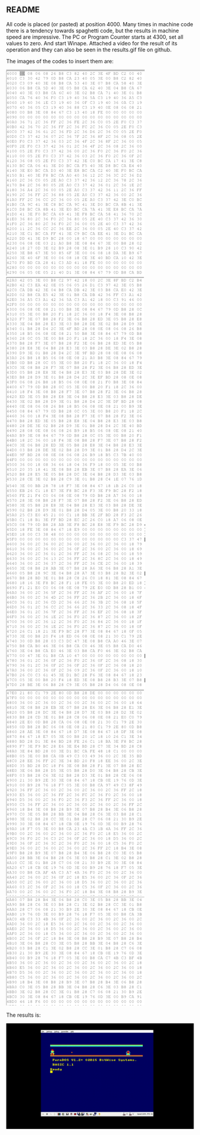 ## README    

All code is placed (or pasted) at position 4000. Many times in machine code there is a tendency towards spaghetti code, but the results in machine speed are impressive. The PC or Program Counter starts at 4300, set all values to zero. And start Winape. Attached a video for the result of its operation and they can also be seen in the results.gif file on github.

The images of the codes to insert them are:

![](https://github.com/aggranadoss/amstradcpc-machine-code/blob/master/images/challenge34/cod1.png)
![](images/challenge34/cod2.png)
![](images/challenge34/cod3.png)
![](images/challenge34/cod4.png)
![](images/challenge34/cod5.png)

The results is:

![](images/challenge34/gifs/RESULTS.gif)